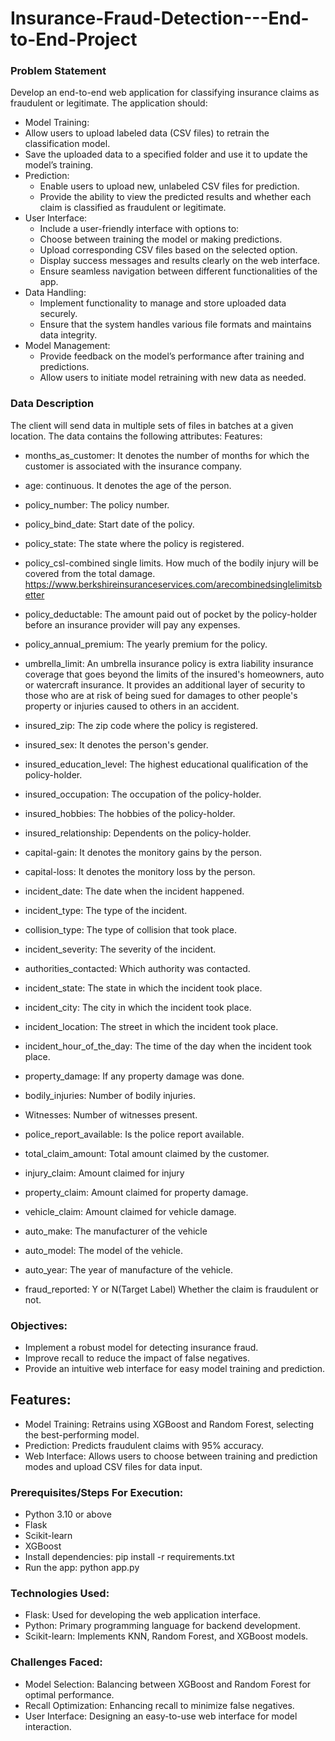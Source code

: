 # Insurance-Fraud-Detection---End-to-End-Project

### Problem Statement

Develop an end-to-end web application for classifying insurance claims as fraudulent or legitimate. The application should:

-  Model Training:
  - Allow users to upload labeled data (CSV files) to retrain the classification model.
  - Save the uploaded data to a specified folder and use it to update the model’s training.
- Prediction:
  - Enable users to upload new, unlabeled CSV files for prediction.
  - Provide the ability to view the predicted results and whether each claim is classified as fraudulent or legitimate.
- User Interface:
  - Include a user-friendly interface with options to:
  - Choose between training the model or making predictions.
  - Upload corresponding CSV files based on the selected option.
  - Display success messages and results clearly on the web interface.
  - Ensure seamless navigation between different functionalities of the app.
- Data Handling:
  - Implement functionality to manage and store uploaded data securely.
  - Ensure that the system handles various file formats and maintains data integrity.
- Model Management:
  - Provide feedback on the model’s performance after training and predictions.
  - Allow users to initiate model retraining with new data as needed.

### Data Description
The client will send data in multiple sets of files in batches at a given location. 
The data contains the following attributes:
Features:
- months_as_customer: It denotes the number of months for which the customer is associated with the insurance company.
- age: continuous. It denotes the age of the person.
- policy_number: The policy number.
- policy_bind_date: Start date of the policy.
- policy_state: The state where the policy is registered.
- policy_csl-combined single limits. How much of the bodily injury will be covered from the total damage.
https://www.berkshireinsuranceservices.com/arecombinedsinglelimitsbetter  
- policy_deductable: The amount paid out of pocket by the policy-holder before an insurance provider will pay any expenses.
- policy_annual_premium: The yearly premium for the policy.
- umbrella_limit: An umbrella insurance policy is extra liability insurance coverage that goes beyond the limits of the insured's homeowners, auto or watercraft insurance. It provides an additional layer of security to those who are at risk of being sued for damages to other people's property or injuries caused to others in an accident.
- insured_zip: The zip code where the policy is registered.
- insured_sex: It denotes the person's gender.
- insured_education_level: The highest educational qualification of the policy-holder.
- insured_occupation: The occupation of the policy-holder.
- insured_hobbies: The hobbies of the policy-holder.
- insured_relationship: Dependents on the policy-holder.
- capital-gain: It denotes the monitory gains by the person.
- capital-loss: It denotes the monitory loss by the person.
- incident_date: The date when the incident happened.
- incident_type: The type of the incident.
- collision_type: The type of collision that took place.
- incident_severity: The severity of the incident.
- authorities_contacted: Which authority was contacted.
- incident_state: The state in which the incident took place.
- incident_city: The city in which the incident took place. 
- incident_location: The street in which the incident took place.
- incident_hour_of_the_day: The time of the day when the incident took place.
- property_damage: If any property damage was done.
- bodily_injuries: Number of bodily injuries.
- Witnesses: Number of witnesses present.
- police_report_available: Is the police report available.
- total_claim_amount: Total amount claimed by the customer.
- injury_claim: Amount claimed for injury
- property_claim: Amount claimed for property damage.
- vehicle_claim: Amount claimed for vehicle damage.
- auto_make: The manufacturer of the vehicle
- auto_model: The model of the vehicle. 
- auto_year: The year of manufacture of the vehicle. 

- fraud_reported:  Y or N(Target Label)
Whether the claim is fraudulent or not.
### Objectives:
- Implement a robust model for detecting insurance fraud.
- Improve recall to reduce the impact of false negatives.
- Provide an intuitive web interface for easy model training and prediction.
## Features:
- Model Training: Retrains using XGBoost and Random Forest, selecting the best-performing model.
- Prediction: Predicts fraudulent claims with 95% accuracy.
- Web Interface: Allows users to choose between training and prediction modes and upload CSV files for data input.
### Prerequisites/Steps For Execution:
- Python 3.10 or above
- Flask
- Scikit-learn
- XGBoost
- Install dependencies: pip install -r requirements.txt
- Run the app: python app.py
### Technologies Used:
- Flask: Used for developing the web application interface.
- Python: Primary programming language for backend development.
- Scikit-learn: Implements KNN, Random Forest, and XGBoost models.

### Challenges Faced:
- Model Selection: Balancing between XGBoost and Random Forest for optimal performance.
- Recall Optimization: Enhancing recall to minimize false negatives.
- User Interface: Designing an easy-to-use web interface for model interaction.



